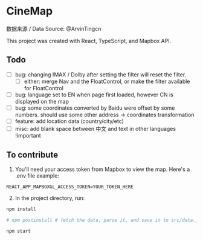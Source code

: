 # CineMap

数据来源 / Data Source: @ArvinTingcn

This project was created with React, TypeScript, and Mapbox API.

## Todo

- [ ] bug: changing IMAX / Dolby after setting the filter will reset the filter.
  - [ ] either: merge Nav and the FloatControl, or make the filter available for FloatControl
- [ ] bug: language set to EN when page first loaded, however CN is displayed on the map
- [ ] bug: some coordinates converted by Baidu were offset by some numbers. should use some other address -> coordinates transformation
- [ ] feature: add location data (country/city/etc)
- [ ] misc: add blank space between 中文 and text in other languages !important

## To contribute
1. You'll need your access token from Mapbox to view the map. Here's a .env file example:

```
REACT_APP_MAPBOXGL_ACCESS_TOKEN=YOUR_TOKEN_HERE
```

2. In the project directory, run:

```sh
npm install

# npm postinstall # fetch the data, parse it, and save it to src/data.json

npm start

```